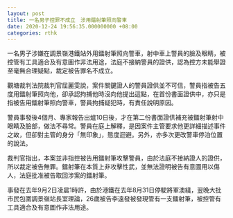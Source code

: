 ```yaml
---
layout: post
title: 一名男子控罪不成立　涉用鐳射筆照向警車
date: 2020-12-24 19:56:35.000000000 +08:00
categories: rthk
---
```


一名男子涉嫌在調景嶺港鐵站外用鐳射筆照向警車，射中車上警員的臉及眼睛，被控管有工具適合及有意圖作非法用途，法庭不接納警員的證供，認為控方未能舉證至毫無合理疑點，裁定被告罪名不成立。

觀塘裁判法院裁判官屈麗雯說，案件關鍵證人的警員證供並不可信，警員指被告五度用鐳射筆照向他，卻承認拘捕他時沒向他提出這點，在首份書面證供中，亦只是指被告用鐳射筆照向警車，警員拘捕疑犯時，有責任說明原因。

警員事發後4個月、專家報告出爐10日後，才在第二份書面證供補充被鐳射筆射中眼睛及臉部，做法不尋常。警員在庭上解釋，是因案件主管要求他更詳細描述事件之故，但卻對主管的身分「無印象」，態度迴避。另外，亦多次更改警車停泊位置的說法。

裁判官指出，本案並非指控被告用鐳射筆攻擊警員，由於法庭不接納證人的證供，所以裁定被告無罪。鐳射筆在本質上非攻擊性武，並無法證明被告有意圖用以傷人，法庭批准被告取回涉案的鐳射筆。

事發在去年9月2日凌晨1時許，由於港鐵在去年8月31日停駛將軍澳綫，翌晚大批市民包圍調景嶺站長室理論，26歲被告李遠發被發現管有一支鐳射筆，被控管有工具適合及有意圖作非法用途。
